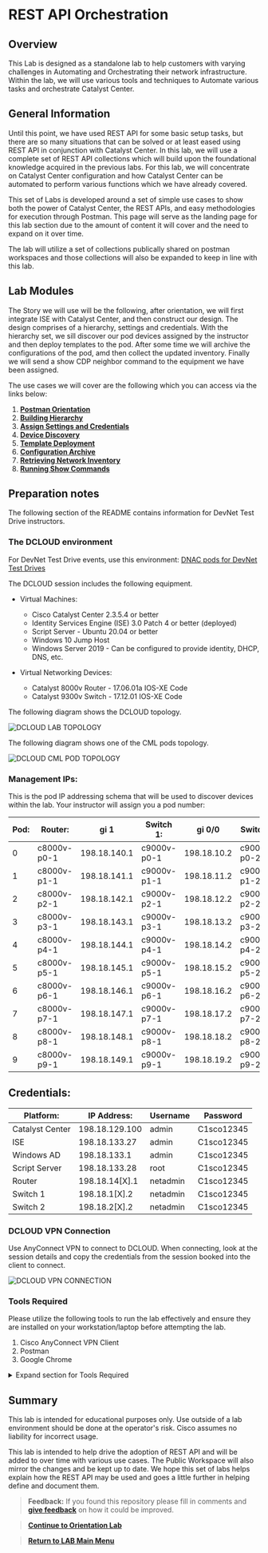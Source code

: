 # REST API Orchestration 

## Overview

This Lab is designed as a standalone lab to help customers with varying challenges in Automating and Orchestrating their network infrastructure. Within the lab, we will use various tools and techniques to Automate various tasks and orchestrate Catalyst Center.

## General Information

Until this point, we have used REST API for some basic setup tasks, but there are so many situations that can be solved or at least eased using REST API in conjunction with Catalyst Center. In this lab, we will use a complete set of REST API collections which will build upon the foundational knowledge acquired in the previous labs. For this lab, we will concentrate on Catalyst Center configuration and how Catalyst Center can be automated to perform various functions which we have already covered. 

This set of Labs is developed around a set of simple use cases to show both the power of Catalyst Center, the REST APIs, and easy methodologies for execution through Postman. This page will serve as the landing page for this lab section due to the amount of content it will cover and the need to expand on it over time. 

The lab will utilize a set of collections publically shared on postman workspaces and those collections will also be expanded to keep in line with this lab.

## Lab Modules

The Story we will use will be the following, after orientation, we will first integrate ISE with Catalyst Center, and then construct our design. The design comprises of a hierarchy, settings and credentials. With the hierarchy set, we sill discover our pod devices assigned by the instructor and then deploy templates to the pod. After some time we will archive the configurations of the pod, amd then collect the updated inventory. Finally we will send a show CDP neighbor command to the equipment we have been assigned. 

The use cases we will cover are the following which you can access via the links below:

1. [**Postman Orientation**](./catc-catcenter-0-orientation/01-intro.md)
2. [**Building Hierarchy**](./catc-catcenter-1-hierarchy/01-intro.md)
3. [**Assign Settings and Credentials**](./catc-catcenter-2-settings/01-intro.md)
4. [**Device Discovery**](./catc-catcenter-3-discovery/01-intro.md)
5. [**Template Deployment**](./catc-catcenter-4-templates/01-intro.md)
6. [**Configuration Archive**](./catc-catcenter-5-archive/01-intro.md)
7. [**Retrieving Network Inventory**](./catc-catcenter-6-inventory/01-intro.md)
8. [**Running Show Commands**](./catc-catcenter-7-cmd-run/01-intro.md)

## Preparation notes

The following section of the README contains information for DevNet Test Drive instructors.

### The DCLOUD environment

For DevNet Test Drive events, use this environment: [DNAC pods for DevNet Test Drives](https://tbv3-ui.ciscodcloud.com/edit/9uxy98sb1wresh3vrw60lfsa7)

The DCLOUD session includes the following equipment.

* Virtual Machines:
  * Cisco Catalyst Center 2.3.5.4 or better
  * Identity Services Engine (ISE) 3.0 Patch 4 or better (deployed)
  * Script Server - Ubuntu 20.04  or better
  * Windows 10 Jump Host 
  * Windows Server 2019 - Can be configured to provide identity, DHCP, DNS, etc.

* Virtual Networking Devices:
  * Catalyst 8000v Router - 17.06.01a IOS-XE Code
  * Catalyst 9300v Switch - 17.12.01 IOS-XE Code 

The following diagram shows the DCLOUD topology.

![DCLOUD LAB TOPOLOGY](./assets/DCLOUD_Topology_A.png?raw=true)

The following diagram shows one of the CML pods topology.

![DCLOUD CML POD TOPOLOGY](./assets/DCLOUD_Topology_B.png?raw=true)

### Management IPs:

This is the pod IP addressing schema that will be used to discover devices within the lab.
Your instructor will assign you a pod number:

| Pod: | Router:     | gi 1         | Switch 1:   | gi 0/0      | Switch2:    | gi 0/0      |
|------|-------------|--------------|-------------|-------------|-------------|-------------|
| 0    | c8000v-p0-1 | 198.18.140.1 | c9000v-p0-1 | 198.18.10.2 | c9000v-p0-2 | 198.18.20.2 |
| 1    | c8000v-p1-1 | 198.18.141.1 | c9000v-p1-1 | 198.18.11.2 | c9000v-p1-2 | 198.18.21.2 |
| 2    | c8000v-p2-1 | 198.18.142.1 | c9000v-p2-1 | 198.18.12.2 | c9000v-p2-2 | 198.18.22.2 |
| 3    | c8000v-p3-1 | 198.18.143.1 | c9000v-p3-1 | 198.18.13.2 | c9000v-p3-2 | 198.18.23.2 |
| 4    | c8000v-p4-1 | 198.18.144.1 | c9000v-p4-1 | 198.18.14.2 | c9000v-p4-2 | 198.18.24.2 |
| 5    | c8000v-p5-1 | 198.18.145.1 | c9000v-p5-1 | 198.18.15.2 | c9000v-p5-2 | 198.18.25.2 |
| 6    | c8000v-p6-1 | 198.18.146.1 | c9000v-p6-1 | 198.18.16.2 | c9000v-p6-2 | 198.18.26.2 |
| 7    | c8000v-p7-1 | 198.18.147.1 | c9000v-p7-1 | 198.18.17.2 | c9000v-p7-2 | 198.18.27.2 |
| 8    | c8000v-p8-1 | 198.18.148.1 | c9000v-p8-1 | 198.18.18.2 | c9000v-p8-2 | 198.18.28.2 |
| 9    | c8000v-p9-1 | 198.18.149.1 | c9000v-p9-1 | 198.18.19.2 | c9000v-p9-2 | 198.18.29.2 |

## Credentials:

| Platform:       | IP Address:    | Username | Password   | 
|-----------------|----------------|----------|------------|
| Catalyst Center | 198.18.129.100 | admin    | C1sco12345 |
| ISE             | 198.18.133.27  | admin    | C1sco12345 |
| Windows AD      | 198.18.133.1   | admin    | C1sco12345 |
| Script Server   | 198.18.133.28  | root     | C1sco12345 |
| Router          | 198.18.14[X].1 | netadmin | C1sco12345 |
| Switch 1        | 198.18.1[X].2  | netadmin | C1sco12345 |
| Switch 2        | 198.18.2[X].2  | netadmin | C1sco12345 |

### DCLOUD VPN Connection

Use AnyConnect VPN to connect to DCLOUD. When connecting, look at the session details and copy the credentials from the session booked into the client to connect.

![DCLOUD VPN CONNECTION](./catc-catcenter-0-orientation/assets/VPN-to-DCLOUD.png)

### Tools Required

Please utilize the following tools to run the lab effectively and ensure they are installed on your workstation/laptop before attempting the lab.

1. Cisco AnyConnect VPN Client
2. Postman
3. Google Chrome

<details closed>
<summary> Expand section for Tools Required </summary>

#### Cisco AnyConnect VPN Client

This software is required to connect your workstation to Cisco dCloud. For an explanation of AnyConnect and how to use it with dCloud, please visit the following URL: 

- <a href="https://dcloud-cms.cisco.com/help/android_anyconnect" target="_blank">dCloud AnyConnect Documentation</a>

If you do not have the AnyConnect client, please visit. 

- <a href="https://dcloud-rtp-anyconnect.cisco.com" target="_blank">⬇︎AnyConnect Download Site⬇︎</a>

#### Postman

Postman is an API platform for building and using APIs. Postman simplifies each step of the API lifecycle and streamlines collaboration so you can create better APIs—faster.

Once Postman has been downloaded to your desktop, it is advisable to set up an account and sign in so that all your changes can be used within any system with the client or a web browser, much in the same way as a chrome or firefox profile work. This additional capability I have found instrumental when working in multiple environments. 

- <a href="https://www.postman.com/downloads/" target="_blank">⬇︎Postman Download⬇︎</a>

##### Postman Documentation

For an understanding of postman, please visit this site:

- <a href="https://learning.postman.com/docs/getting-started/introduction/" target="_blank">Postman Documentation</a>

#### Google Chrome

Google Chrome is the optimal browser of choice when working in the DNA Center UI. 

To download Google Chrome, please visit. 

- <a href="https://www.google.com/chrome/downloads/" target="_blank">⬇︎Chrome Download⬇︎</a>

</details>

## Summary

This lab is intended for educational purposes only. Use outside of a lab environment should be done at the operator's risk. Cisco assumes no liability for incorrect usage.

This lab is intended to help drive the adoption of REST API and will be added to over time with various use cases. The Public Workspace will also mirror the changes and be kept up to date. We hope this set of labs helps explain how the REST API may be used and goes a little further in helping define and document them.

> **Feedback:** If you found this repository please fill in comments and [**give feedback**](https://app.smartsheet.com/b/form/f75ce15c2053435283a025b1872257fe) on how it could be improved.

> [**Continue to Orientation Lab**](./catc-catcenter-0-orientation/01-intro.md)

> [**Return to LAB Main Menu**](../README.md)
